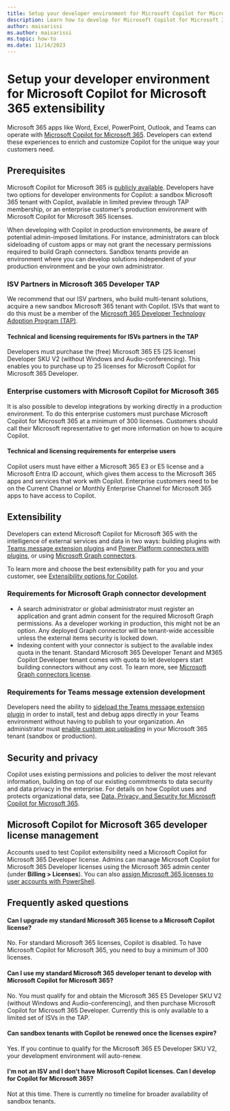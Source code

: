 ```yaml
---
title: Setup your developer environment for Microsoft Copilot for Microsoft 365 extensibility
description: Learn how to develop for Microsoft Copilot for Microsoft 365 in your environment
author: maisarissi
ms.author: maisarissi
ms.topic: how-to
ms.date: 11/14/2023
---
```


# Setup your developer environment for Microsoft Copilot for Microsoft 365 extensibility

Microsoft 365 apps like Word, Excel, PowerPoint, Outlook, and Teams can operate with [Microsoft Copilot for Microsoft 365](index.md). Developers can extend these experiences to enrich and customize Copilot for the unique way your customers need.

## Prerequisites

Microsoft Copilot for Microsoft 365 is [publicly available](https://techcommunity.microsoft.com/t5/microsoft-365-copilot/microsoft-365-copilot-is-generally-available/ba-p/3969331). Developers have two options for developer environments for Copilot: a sandbox Microsoft 365 tenant with Copilot, available in limited preview through TAP membership, or an enterprise customer's production environment with Microsoft Copilot for Microsoft 365 licenses.

When developing with Copilot in production environments, be aware of potential admin-imposed limitations. For instance, administrators can block sideloading of custom apps or may not grant the necessary permissions required to build Graph connectors. Sandbox tenants provide an environment where you can develop solutions independent of your production environment and be your own administrator.

### ISV Partners in Microsoft 365 Developer TAP

We recommend that our ISV partners, who build multi-tenant solutions, acquire a new sandbox Microsoft 365 tenant with Copilot. ISVs that want to do this must be a member of the [Microsoft 365 Developer Technology Adoption Program (TAP)](https://aka.ms/m365devtap).

#### Technical and licensing requirements for ISVs partners in the TAP

Developers must purchase the (free) Microsoft 365 E5 (25 license) Developer SKU V2 (without Windows and Audio-conferencing). This enables you to purchase up to 25 licenses for Microsoft Copilot for Microsoft 365 Developer.

### Enterprise customers with Microsoft Copilot for Microsoft 365

It is also possible to develop integrations by working directly in a production environment. To do this enterprise customers must purchase Microsoft Copilot for Microsoft 365 at a minimum of 300 licenses. Customers should call their Microsoft representative to get more information on how to acquire Copilot.

#### Technical and licensing requirements for enterprise users

Copilot users must have either a Microsoft 365 E3 or E5 license and a Microsoft Entra ID account, which gives them access to the Microsoft 365 apps and services that work with Copilot. Enterprise customers need to be on the Current Channel or Monthly Enterprise Channel for Microsoft 365 apps to have access to Copilot.

## Extensibility

Developers can extend Microsoft Copilot for Microsoft 365 with the intelligence of external services and data in two ways: building plugins with [Teams message extension plugins](overview-message-extension-bot.md) and [Power Platform connectors with plugins](overview-power-platform.md), or using [Microsoft Graph connectors](overview-graph-connector.md).

To learn more and choose the best extensibility path for you and your customer, see [Extensibility options for Copilot](decision-guide.md).

### Requirements for Microsoft Graph connector development

- A search administrator or global administrator must register an application and grant admin consent for the required Microsoft Graph permissions. As a developer working in production, this might not be an option. Any deployed Graph connector will be tenant-wide accessible unless the external items security is locked down.
- Indexing content with your connector is subject to the available index quota in the tenant. Standard Microsoft 365 Developer Tenant and M365 Copilot Developer tenant comes with quota to let developers start building connectors without any cost. To learn more, see [Microsoft Graph connectors license](/microsoftsearch/licensing).

### Requirements for Teams message extension development

Developers need the ability to [sideload the Teams message extension plugin](/microsoftteams/platform/concepts/deploy-and-publish/apps-upload) in order to install, test and debug apps directly in your Teams environment without having to publish to your organization. An administrator must [enable custom app uploading](/microsoftteams/teams-custom-app-policies-and-settings#allow-users-to-upload-custom-apps) in your Microsoft 365 tenant (sandbox or production).

## Security and privacy

Copilot uses existing permissions and policies to deliver the most relevant information, building on top of our existing commitments to data security and data privacy in the enterprise. For details on how Copilot uses and protects organizational data, see [Data, Privacy, and Security for Microsoft Copilot for Microsoft 365](/microsoft-365-copilot/microsoft-365-copilot-privacy).

## Microsoft Copilot for Microsoft 365 developer license management

Accounts used to test Copilot extensibility need a Microsoft Copilot for Microsoft 365 Developer license. Admins can manage Microsoft Copilot for Microsoft 365 Developer licenses using the Microsoft 365 admin center (under **Billing > Licenses**). You can also [assign Microsoft 365 licenses to user accounts with PowerShell](/microsoft-365/enterprise/assign-licenses-to-user-accounts-with-microsoft-365-powershell).

## Frequently asked questions

<!-- markdownlint-disable MD001 -->
#### Can I upgrade my standard Microsoft 365 license to a Microsoft Copilot license?

No. For standard Microsoft 365 licenses, Copilot is disabled. To have Microsoft Copilot for Microsoft 365, you need to buy a minimum of 300 licenses.

#### Can I use my standard Microsoft 365 developer tenant to develop with Microsoft Copilot for Microsoft 365?

No. You must qualify for and obtain the Microsoft 365 E5 Developer SKU V2 (without Windows and Audio-conferencing), and then purchase Microsoft Copilot for Microsoft 365 Developer. Currently this is only available to a limited set of ISVs in the TAP.

#### Can sandbox tenants with Copilot be renewed once the licenses expire?

Yes. If you continue to qualify for the Microsoft 365 E5 Developer SKU V2, your development environment will auto-renew.

#### I'm not an ISV and I don't have Microsoft Copilot licenses. Can I develop for Copilot for Microsoft 365?

Not at this time. There is currently no timeline for broader availability of sandbox tenants.
<!-- markdownlint-enable MD001 -->
